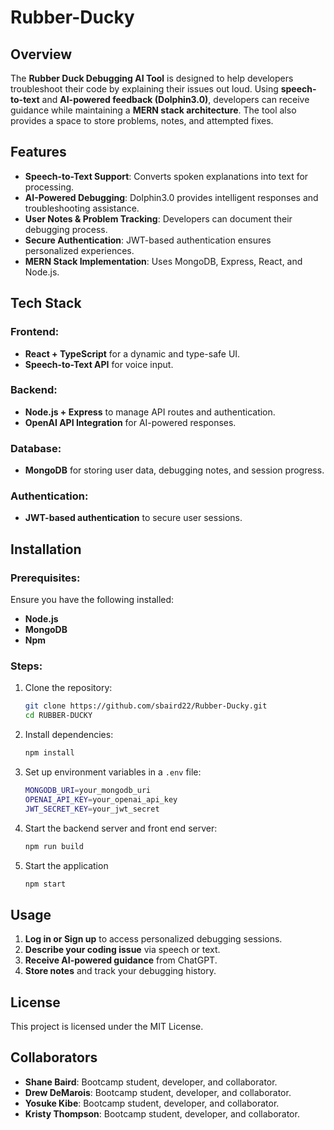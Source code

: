 # Rubber-Ducky

## Overview
The **Rubber Duck Debugging AI Tool** is designed to help developers troubleshoot their code by explaining their issues out loud. Using **speech-to-text** and **AI-powered feedback (Dolphin3.0)**, developers can receive guidance while maintaining a **MERN stack architecture**. The tool also provides a space to store problems, notes, and attempted fixes.

## Features
- **Speech-to-Text Support**: Converts spoken explanations into text for processing.
- **AI-Powered Debugging**: Dolphin3.0 provides intelligent responses and troubleshooting assistance.
- **User Notes & Problem Tracking**: Developers can document their debugging process.
- **Secure Authentication**: JWT-based authentication ensures personalized experiences.
- **MERN Stack Implementation**: Uses MongoDB, Express, React, and Node.js.

## Tech Stack
### Frontend:
- **React + TypeScript** for a dynamic and type-safe UI.
- **Speech-to-Text API** for voice input.

### Backend:
- **Node.js + Express** to manage API routes and authentication.
- **OpenAI API Integration** for AI-powered responses.

### Database:
- **MongoDB** for storing user data, debugging notes, and session progress.

### Authentication:
- **JWT-based authentication** to secure user sessions.

## Installation
### Prerequisites:
Ensure you have the following installed:
- **Node.js**
- **MongoDB**
- **Npm**

### Steps:
1. Clone the repository:
   ```sh
   git clone https://github.com/sbaird22/Rubber-Ducky.git
   cd RUBBER-DUCKY
   ```

2. Install dependencies:
   ```sh
   npm install
   ```
3. Set up environment variables in a `.env` file:
   ```sh
   MONGODB_URI=your_mongodb_uri
   OPENAI_API_KEY=your_openai_api_key
   JWT_SECRET_KEY=your_jwt_secret
   ```
4. Start the backend server and front end server:
   ```sh
   npm run build
   ```
5. Start the application
   ```sh
   npm start
   ```

## Usage

1. **Log in or Sign up** to access personalized debugging sessions.
2. **Describe your coding issue** via speech or text.
3. **Receive AI-powered guidance** from ChatGPT.
4. **Store notes** and track your debugging history.

## License

This project is licensed under the MIT License.

## Collaborators

- **Shane Baird**: Bootcamp student, developer, and collaborator.  
- **Drew DeMarois**: Bootcamp student, developer, and collaborator.
- **Yosuke Kibe**: Bootcamp student, developer, and collaborator.
- **Kristy Thompson**: Bootcamp student, developer, and collaborator.
